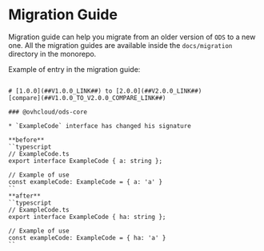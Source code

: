 # Migration Guide
Migration guide can help you migrate from an older version of `ODS` to a new one.
All the migration guides are available inside the `docs/migration` directory in the monorepo.

Example of entry in the migration guide:
```

# [1.0.0](##V1.0.0_LINK##) to [2.0.0](##V2.0.0_LINK##)
[compare](##V1.0.0_TO_V2.0.0_COMPARE_LINK##)

### @ovhcloud/ods-core

* `ExampleCode` interface has changed his signature

**before**
``typescript
// ExampleCode.ts
export interface ExampleCode { a: string };

// Example of use
const exampleCode: ExampleCode = { a: 'a' }
``
**after**
``typescript
// ExampleCode.ts
export interface ExampleCode { ha: string };

// Example of use
const exampleCode: ExampleCode = { ha: 'a' }
``

```
